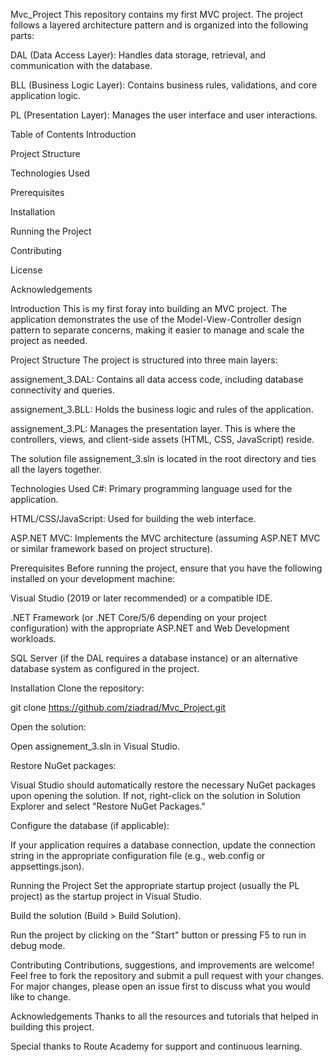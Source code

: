 Mvc_Project
This repository contains my first MVC project. The project follows a layered architecture pattern and is organized into the following parts:

DAL (Data Access Layer): Handles data storage, retrieval, and communication with the database.

BLL (Business Logic Layer): Contains business rules, validations, and core application logic.

PL (Presentation Layer): Manages the user interface and user interactions.

Table of Contents
Introduction

Project Structure

Technologies Used

Prerequisites

Installation

Running the Project

Contributing

License

Acknowledgements

Introduction
This is my first foray into building an MVC project. The application demonstrates the use of the Model-View-Controller design pattern to separate concerns, making it easier to manage and scale the project as needed.

Project Structure
The project is structured into three main layers:

assignement_3.DAL: Contains all data access code, including database connectivity and queries.

assignement_3.BLL: Holds the business logic and rules of the application.

assignement_3.PL: Manages the presentation layer. This is where the controllers, views, and client-side assets (HTML, CSS, JavaScript) reside.

The solution file assignement_3.sln is located in the root directory and ties all the layers together.

Technologies Used
C#: Primary programming language used for the application.

HTML/CSS/JavaScript: Used for building the web interface.

ASP.NET MVC: Implements the MVC architecture (assuming ASP.NET MVC or similar framework based on project structure).

Prerequisites
Before running the project, ensure that you have the following installed on your development machine:

Visual Studio (2019 or later recommended) or a compatible IDE.

.NET Framework (or .NET Core/5/6 depending on your project configuration) with the appropriate ASP.NET and Web Development workloads.

SQL Server (if the DAL requires a database instance) or an alternative database system as configured in the project.

Installation
Clone the repository:

git clone https://github.com/ziadrad/Mvc_Project.git

Open the solution:

Open assignement_3.sln in Visual Studio.

Restore NuGet packages:

Visual Studio should automatically restore the necessary NuGet packages upon opening the solution. If not, right-click on the solution in Solution Explorer and select "Restore NuGet Packages."

Configure the database (if applicable):

If your application requires a database connection, update the connection string in the appropriate configuration file (e.g., web.config or appsettings.json).

Running the Project
Set the appropriate startup project (usually the PL project) as the startup project in Visual Studio.

Build the solution (Build > Build Solution).

Run the project by clicking on the "Start" button or pressing F5 to run in debug mode.

Contributing
Contributions, suggestions, and improvements are welcome! Feel free to fork the repository and submit a pull request with your changes. For major changes, please open an issue first to discuss what you would like to change.


Acknowledgements
Thanks to all the resources and tutorials that helped in building this project.

Special thanks to Route Academy for support and continuous learning.

